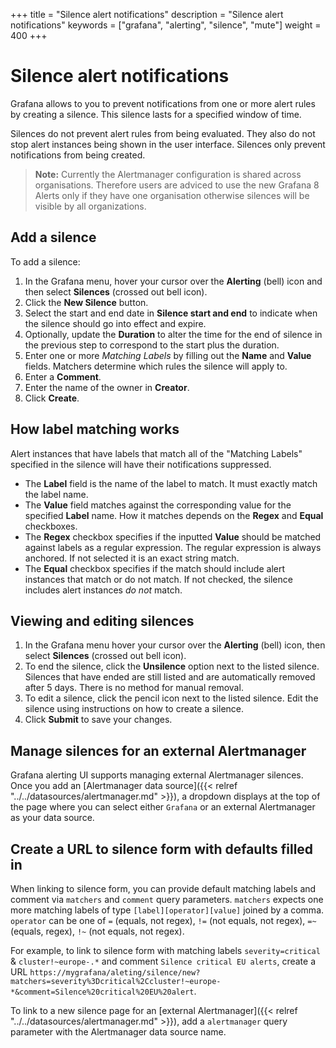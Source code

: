 +++
title = "Silence alert notifications"
description = "Silence alert notifications"
keywords = ["grafana", "alerting", "silence", "mute"]
weight = 400
+++

# Silence alert notifications

Grafana allows to you to prevent notifications from one or more alert rules by creating a silence. This silence lasts for a specified window of time.

Silences do not prevent alert rules from being evaluated. They also do not stop alert instances being shown in the user interface. Silences only prevent notifications from being created.

> **Note:** Currently the Alertmanager configuration is shared across organisations. Therefore users are adviced to use the new Grafana 8 Alerts only if they have one organisation otherwise silences will be visible by all organizations.

## Add a silence

To add a silence:

1. In the Grafana menu, hover your cursor over the **Alerting** (bell) icon and then select **Silences** (crossed out bell icon).
1. Click the **New Silence** button.
1. Select the start and end date in **Silence start and end** to indicate when the silence should go into effect and expire.
1. Optionally, update the **Duration** to alter the time for the end of silence in the previous step to correspond to the start plus the duration.
1. Enter one or more *Matching Labels* by filling out the **Name** and **Value** fields. Matchers determine which rules the silence will apply to.
1. Enter a **Comment**.
1. Enter the name of the owner in **Creator**.
1. Click **Create**.

## How label matching works

Alert instances that have labels that match all of the "Matching Labels" specified in the silence will have their notifications suppressed.

- The **Label** field is the name of the label to match. It must exactly match the label name.
- The **Value** field matches against the corresponding value for the specified **Label** name. How it matches depends on the **Regex** and **Equal** checkboxes.
- The **Regex** checkbox specifies if the inputted **Value** should be matched against labels as a regular expression. The regular expression is always anchored. If not selected it is an exact string match.
- The **Equal** checkbox specifies if the match should include alert instances that match or do not match. If not checked, the silence includes alert instances _do not_ match.

## Viewing and editing silences

1. In the Grafana menu hover your cursor over the **Alerting** (bell) icon, then select **Silences** (crossed out bell icon).
1. To end the silence, click the **Unsilence** option next to the listed silence. Silences that have ended are still listed and are automatically removed after 5 days. There is no method for manual removal.
1. To edit a silence, click the pencil icon next to the listed silence. Edit the silence using instructions on how to create a silence.
1. Click **Submit** to save your changes.

## Manage silences for an external Alertmanager

Grafana alerting UI supports managing external Alertmanager silences. Once you add an [Alertmanager data source]({{< relref "../../datasources/alertmanager.md" >}}), a dropdown displays at the top of the page where you can select either `Grafana` or an external Alertmanager as your data source. 

## Create a URL to silence form with defaults filled in

When linking to silence form, you can provide default matching labels and comment via `matchers` and `comment` query parameters. `matchers` expects one more matching labels of type `[label][operator][value]` joined by a comma. `operator` can be one of `=` (equals, not regex), `!=` (not equals, not regex), `=~` (equals, regex), `!~` (not equals, not regex).

For example, to link to silence form with matching labels `severity=critical` & `cluster!~europe-.*` and comment `Silence critical EU alerts`, create a URL `https://mygrafana/aleting/silence/new?matchers=severity%3Dcritical%2Ccluster!~europe-*&comment=Silence%20critical%20EU%20alert`. 

To link to a new silence page for an [external Alertmanager]({{< relref "../../datasources/alertmanager.md" >}}), add a `alertmanager` query parameter with the Alertmanager data source name.
